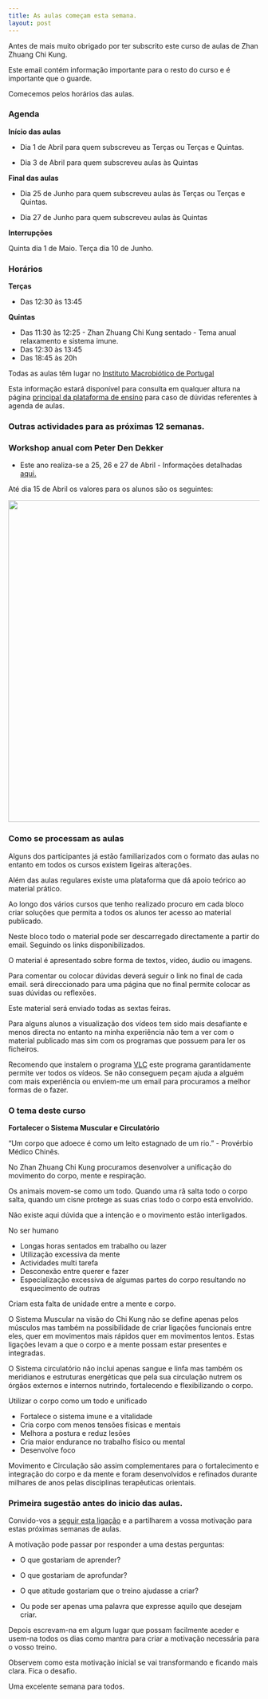 ```yaml
---
title: As aulas começam esta semana.
layout: post
---
```

Antes de mais muito obrigado por ter subscrito este curso de aulas de Zhan Zhuang Chi Kung.

Este email contém informação importante para o resto do curso e é importante que o guarde.

Comecemos pelos horários das aulas.

### Agenda

**Início das aulas**

- Dia 1 de Abril para quem subscreveu as Terças ou Terças e Quintas.

- Dia 3 de Abril para quem subscreveu aulas às Quintas

**Final das aulas** 

- Dia 25 de Junho para quem subscreveu aulas às Terças ou Terças e Quintas.

- Dia 27 de Junho para quem subscreveu aulas às Quintas

**Interrupções** 

Quinta dia 1 de Maio.
Terça dia 10 de Junho. 

### Horários 

**Terças**

- Das 12:30 às 13:45

**Quintas**

- Das 11:30 às 12:25 - Zhan Zhuang Chi Kung sentado - Tema anual relaxamento e sistema imune. 
- Das 12:30 às 13:45 
- Das 18:45 às 20h 

Todas as aulas têm lugar no <a href="http://e-macrobiotica.com" target="_blank">Instituto Macrobiótico de Portugal</a>

Esta informação estará disponível para consulta em qualquer altura na página [principal da plataforma de ensino](http://b3regulares.devagar.org) para caso de dúvidas referentes à agenda de aulas. 

### Outras actividades para as próximas 12 semanas.

### Workshop anual com Peter Den Dekker 

- Este ano realiza-se a 25, 26 e 27 de Abril - Informações detalhadas [aqui.](http://devagar.org/2014/03/13/workshop.html)

Até dia 15 de Abril os valores para os alunos são os seguintes: 

<p><img src="http://regulares.devagar.org/files/valores2014a.jpg" class="profile" style="float: center; margin-right: 1em; width: 646px;"></p>

### Como se processam as aulas

Alguns dos participantes já estão familiarizados com o formato das aulas no entanto em todos os cursos existem ligeiras alterações.

Além das aulas regulares existe uma plataforma que dá apoio teórico ao material prático.

Ao longo dos vários cursos que tenho realizado procuro em cada bloco criar soluções que permita a todos os alunos ter acesso ao material publicado. 

Neste bloco todo o material pode ser descarregado directamente a partir do email. Seguindo os links disponibilizados. 

O material é apresentado sobre forma de textos, vídeo, áudio ou imagens. 

Para comentar ou colocar dúvidas deverá seguir o link no final de cada email. será direccionado para uma página que no final permite colocar as suas dúvidas ou reflexões. 

Este material será enviado todas as sextas feiras. 

Para alguns alunos a visualização dos vídeos tem sido mais desafiante e menos directa no entanto na minha experiência não tem a ver com o material publicado mas sim com os programas que possuem para ler os ficheiros. 

Recomendo que instalem o programa [VLC](https://www.videolan.org/vlc/) este programa garantidamente permite ver todos os vídeos. Se não conseguem peçam ajuda a alguém com mais experiência ou enviem-me um email para procuramos a melhor formas de o fazer. 

### O tema deste curso

**Fortalecer o Sistema Muscular e Circulatório**

“Um corpo que adoece é como um leito estagnado de um rio.” - Provérbio Médico Chinês.

No Zhan Zhuang Chi Kung procuramos desenvolver a unificação do movimento do corpo, mente e respiração.

Os animais movem-se como um todo. Quando uma rã salta todo o corpo salta, quando um cisne protege as suas crias todo o corpo está envolvido.

Não existe aqui dúvida que a intenção e o movimento estão interligados.

No ser humano

+ Longas horas sentados em trabalho ou lazer
+ Utilização excessiva da mente
+ Actividades multi tarefa
+ Desconexão entre querer e fazer
+ Especialização excessiva de algumas partes do corpo resultando no esquecimento de outras

Criam esta falta de unidade entre a mente e corpo.

O Sistema Muscular na visão do Chi Kung não se define apenas pelos músculos mas também na possibilidade de criar ligações funcionais entre eles, quer em movimentos mais rápidos quer em movimentos lentos. Estas ligações levam a que o corpo e a mente possam estar presentes e integradas.

O Sistema circulatório não inclui apenas sangue e linfa mas também os meridianos e estruturas energéticas que pela sua circulação nutrem os órgãos externos e internos nutrindo, fortalecendo e flexibilizando o corpo.

Utilizar o corpo como um todo e unificado

+ Fortalece o sistema imune e a vitalidade
+ Cria corpo com menos tensões físicas e mentais
+ Melhora a postura e reduz lesões
+ Cria maior endurance no trabalho físico ou mental
+ Desenvolve foco

Movimento e Circulação são assim complementares para o fortalecimento e integração do corpo e da mente e foram desenvolvidos e refinados durante milhares de anos pelas disciplinas terapêuticas orientais.

### Primeira sugestão antes do inicio das aulas. 

Convido-vos a [seguir esta ligação](http://b3regulares.devagar.org/2014/03/31/inicio.html#forum) e a partilharem a vossa motivação para estas próximas semanas de aulas. 

A motivação pode passar por responder a uma destas perguntas:

+ O que gostariam de aprender?

+ O que gostariam de aprofundar?

+ O que atitude gostariam que o treino ajudasse a criar?

+ Ou pode ser apenas uma palavra que expresse aquilo que desejam criar. 

Depois escrevam-na em algum lugar que possam facilmente aceder e usem-na todos os dias como mantra para criar a motivação necessária para o vosso treino.

Observem como esta motivação inicial se vai transformando e ficando mais clara. 
Fica o desafio. 

Uma excelente semana para todos. 

<a id="forum"> </a>
